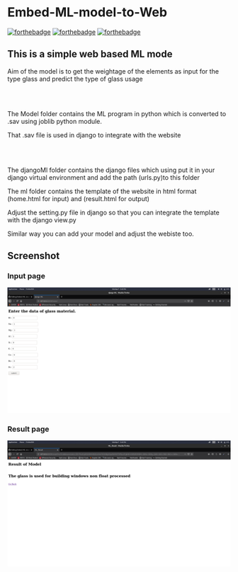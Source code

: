 # Embed-ML-model-to-Web
[![forthebadge](https://forthebadge.com/images/badges/built-with-love.svg)](https://forthebadge.com)
[![forthebadge](https://forthebadge.com/images/badges/made-with-python.svg)](https://forthebadge.com)
[![forthebadge](https://forthebadge.com/images/badges/built-with-love.svg)](https://forthebadge.com)

<h2>This is a simple web based ML mode</h2>
<p>Aim of the model is to get the weightage of the elements as input for the type glass and predict the type of glass usage</p>
<br><br>
<p>The Model folder contains the ML program in python which is converted to .sav using joblib python module.</p>
<p>That .sav file is used in django to integrate with the website</p>
<br><br>
<p>The djangoMl folder contains the django files which using put it in your django virtual environment and add the path (urls.py)to this folder</p>
<p>The ml folder contains the template of the website in html format (home.html for input) and (result.html for output)</p>
<p>Adjust the setting.py file in django so that you can integrate the template with the django view.py </p>
<p>Similar way you can add your model and adjust the webiste too.</p>

<h2>Screenshot</h2>
<h3>Input page</h3>


![](1.png)

<h3>Result page </h3>

![](2.png)
